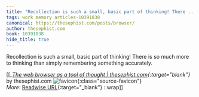 ```yaml
---
title: "Recollection is such a small, basic part of thinking! There ..."
tags: work memory articles-10391838
canonical: https://thesephist.com/posts/browser/
author: thesephist.com
book: 10391838
hide_title: true
---
```


Recollection is such a small, basic part of thinking! There is so much more to thinking than simply remembering something accurately.


[[<cite>_[The web browser as a tool of thought | thesephist.com](https://thesephist.com/posts/browser/){:target="_blank"}_</cite> by thesephist.com ![favicon](https://s2.googleusercontent.com/s2/favicons?domain=thesephist.com){:class="source-favicon"}<br>
_More_: [Readwise URL](https://readwise.io/open/212480618){:target="_blank"}
::wrap]]